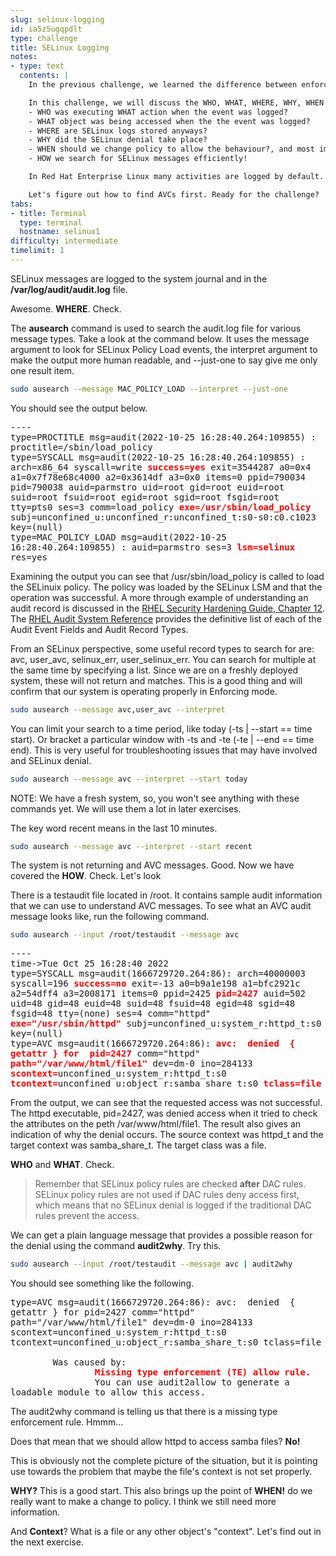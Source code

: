 ```yaml
---
slug: selinux-logging
id: ia5z5ugqpdlt
type: challenge
title: SELinux Logging
notes:
- type: text
  contents: |
    In the previous challenge, we learned the difference between enforcing mode and permissive mode, how to change it at runtime for the system and a process, and how to ensure our change survives a reboot.

    In this challenge, we will discuss the WHO, WHAT, WHERE, WHY, WHEN and HOW of SELinux logging.
    - WHO was executing WHAT action when the event was logged?
    - WHAT object was being accessed when the the event was logged?
    - WHERE are SELinux logs stored anyways?
    - WHY did the SELinux denial take place?
    - WHEN should we change policy to allow the behaviour?, and most importantly
    - HOW we search for SELinux messages efficiently!

    In Red Hat Enterprise Linux many activities are logged by default. SELinux denials are one of those things. SELinux configuration is loaded at boot time and SELinux policy decisions are cached for very fast access. Remember that SELinux information is stored in the xattrs of every file, so as soon as anything is touched, that information is loaded as part of the objects attributes. The cache that stores the decision information is called the **Access Vector Cache** or **AVC**. When an AVC entry is checked and the access is denied, that denial is logged with an entry of type=AVC. The AVCs tell us a lot about how our applications are behaving with SELinux.

    Let's figure out how to find AVCs first. Ready for the challenge?
tabs:
- title: Terminal
  type: terminal
  hostname: selinux1
difficulty: intermediate
timelimit: 1
---
```

SELinux messages are logged to the system journal and in the **/var/log/audit/audit.log** file.

Awesome. **WHERE**. Check.

The **ausearch** command is used to search the audit.log file for various message types. Take a look at the command below. It uses the message argument to look for SELinux Policy Load events, the interpret argument to make the output more human readable, and --just-one to say give me only one result item.
```bash
sudo ausearch --message MAC_POLICY_LOAD --interpret --just-one
```

You should see the output below.
<pre class="file" style="white-space: pre-wrap; font-family:monospace;">----
type=PROCTITLE msg=audit(2022-10-25 16:28:40.264:109855) : proctitle=/sbin/load_policy
type=SYSCALL msg=audit(2022-10-25 16:28:40.264:109855) : arch=x86_64 syscall=write <strong style="color: red">success=yes</strong> exit=3544287 a0=0x4 a1=0x7f78e68c4000 a2=0x3614df a3=0x0 items=0 ppid=790034 pid=790038 auid=parmstro uid=root gid=root euid=root suid=root fsuid=root egid=root sgid=root fsgid=root tty=pts0 ses=3 comm=load_policy <strong style="color: red">exe=/usr/sbin/load_policy</strong> subj=unconfined_u:unconfined_r:unconfined_t:s0-s0:c0.c1023 key=(null)
type=MAC_POLICY_LOAD msg=audit(2022-10-25 16:28:40.264:109855) : auid=parmstro ses=3 <strong style="color: red">lsm=selinux</strong> res=yes
</pre>

Examining the output you can see that /usr/sbin/load_policy is called to load the SELinuix policy. The policy was loaded by the SELinux LSM and that the operation was successful. A more through example of understanding an audit record is discussed in the [RHEL Security Hardening Guide, Chapter 12](https://access.redhat.com/documentation/en-us/red_hat_enterprise_linux/9/html/security_hardening/auditing-the-system_security-hardening#understanding-audit-log-files_auditing-the-system). The [RHEL Audit System Reference](https://access.redhat.com/articles/4409591) provides the definitive list of each of the Audit Event Fields and Audit Record Types.

From an SELinux perspective, some useful record types to search for are: avc, user_avc, selinux_err, user_selinux_err. You can search for multiple at the same time by specifying a list. Since we are on a freshly deployed system, these will not return and matches. This is a good thing and will confirm that our system is operating properly in Enforcing mode.

```bash
sudo ausearch --message avc,user_avc --interpret
```

You can limit your search to a time period, like today (-ts | --start == time start). Or bracket a particular window with -ts and -te (-te | --end == time end). This is very useful for troubleshooting issues that may have involved and SELinux denial.

```bash
sudo ausearch --message avc --interpret --start today
```

NOTE: We have a fresh system, so, you won't see anything with these commands yet. We will use them a lot in later exercises.

The key word recent means in the last 10 minutes.
```bash
sudo ausearch --message avc --interpret --start recent
```

The system is not returning and AVC messages. Good. Now we have covered the **HOW**. Check. Let's look

There is a testaudit file located in /root. It contains sample audit information that we can use to understand AVC messages. To see what an AVC audit message looks like, run the following command.

```bash
sudo ausearch --input /root/testaudit --message avc
```

<pre class="file" style="white-space: pre-wrap; font-family:monospace;">----
time->Tue Oct 25 16:28:40 2022
type=SYSCALL msg=audit(1666729720.264:86): arch=40000003 syscall=196 <strong style="color: red">success=no</strong> exit=-13 a0=b9a1e198 a1=bfc2921c a2=54dff4 a3=2008171 items=0 ppid=2425 <strong style="color: red">pid=2427</strong> auid=502 uid=48 gid=48 euid=48 suid=48 fsuid=48 egid=48 sgid=48 fsgid=48 tty=(none) ses=4 comm="httpd" <strong style="color: red">exe="/usr/sbin/httpd"</strong> subj=unconfined_u:system_r:httpd_t:s0 key=(null)
type=AVC msg=audit(1666729720.264:86): <strong style="color: red">avc:  denied  { getattr } for  pid=2427</strong style="color: red"> comm="httpd" <strong style="color: red">path="/var/www/html/file1"</strong> dev=dm-0 ino=284133 <strong style="color: red">scontext=</strong>unconfined_u:system_r:httpd_t:s0 <strong style="color: red">tcontext=</strong>unconfined_u:object_r:samba_share_t:s0 <strong style="color: red">tclass=file</strong></pre>

From the output, we can see that the requested access was not successful. The httpd executable, pid=2427, was denied access when it tried to check the attributes on the peth /var/www/html/file1. The result also gives an indication of why the denial occurs. The source context was httpd_t and the target context was samba_share_t. The target class was a file.

**WHO** and **WHAT**. Check.

> Remember that SELinux policy rules are checked **after** DAC rules. SELinux policy rules are not used if DAC rules deny access first, which means that no SELinux denial is logged if the traditional DAC rules prevent the access.

We can get a plain language message that provides a possible reason for the denial using the command **audit2why**. Try this.

```bash
sudo ausearch --input /root/testaudit --message avc | audit2why
```

You should see something like the following.

<pre class="file" style="white-space: pre-wrap; font-family:monospace;">type=AVC msg=audit(1666729720.264:86): avc:  denied  { getattr } for pid=2427 comm="httpd" path="/var/www/html/file1" dev=dm-0 ino=284133 scontext=unconfined_u:system_r:httpd_t:s0 tcontext=unconfined_u:object_r:samba_share_t:s0 tclass=file

        Was caused by:
                <strong style="color: red">Missing type enforcement (TE) allow rule.</strong>
                You can use audit2allow to generate a loadable module to allow this access.
</pre>

The audit2why command is telling us that there is a missing type enforcement rule. Hmmm...

Does that mean that we should allow httpd to access samba files? **No!**

This is obviously not the complete picture of the situation, but it is pointing use towards the problem that maybe the file's context is not set properly.

**WHY?** This is a good start. This also brings up the point of **WHEN!** do we really want to make a change to policy. I think we still need more information.

And **Context**? What is a file or any other object's "context". Let's find out in the next exercise.
